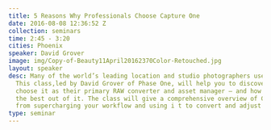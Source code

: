 ```yaml
---
title: 5 Reasons Why Professionals Choose Capture One
date: 2016-08-08 12:36:52 Z
collection: seminars
time: 2:45 - 3:20
cities: Phoenix
speaker: David Grover
image: img/Copy-of-Beauty11April20162370Color-Retouched.jpg
layout: speaker
desc: Many of the world’s leading location and studio photographers use Capture One.
  This class,led by David Grover of Phase One, will help you to discover why they
  choose it as their primary RAW converter and asset manager – and how you can get
  the best out of it. The class will give a comprehensive overview of Capture One
  from supercharging your workflow and using i t to convert and adjust RAW files.
type: seminar
---
```


